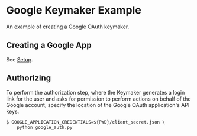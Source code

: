 # Google Keymaker Example

An example of creating a Google OAuth keymaker.

## Creating a Google App

See [Setup](Setup.md).

## Authorizing

To perform the authorization step, where the Keymaker generates a login
link for the user and asks for permission to perform actions on behalf
of the Google account, specify the location of the Google OAuth
application's API keys.

```
$ GOOGLE_APPLICATION_CREDENTIALS=${PWD}/client_secret.json \
    python google_auth.py
```

